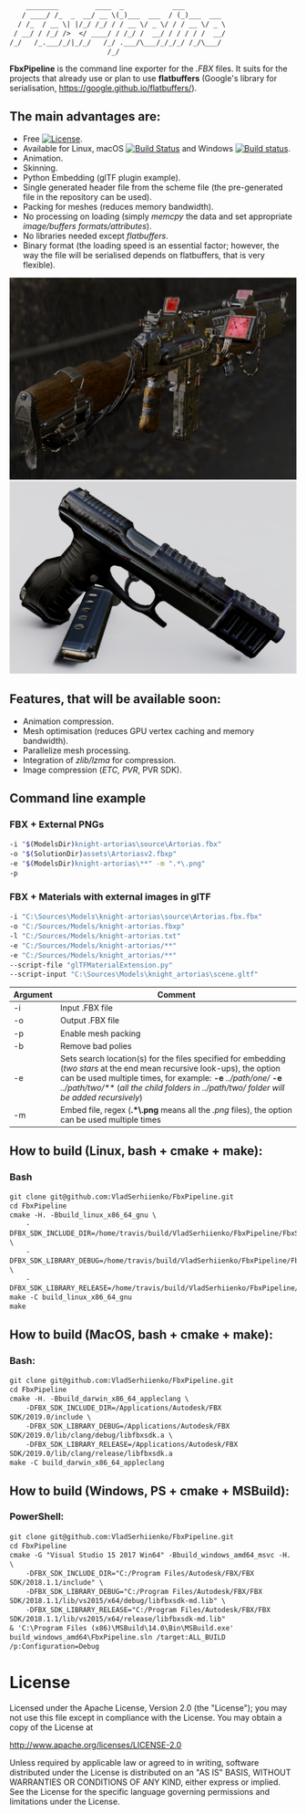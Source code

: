 ```
    ________         ____  _            ___          
   / ____/ /_  _  __/ __ \(_)___  ___  / (_)___  ___ 
  / /_  / __ \| |/_/ /_/ / / __ \/ _ \/ / / __ \/ _ \
 / __/ / /_/ />  </ ____/ / /_/ /  __/ / / / / /  __/
/_/   /_.___/_/|_/_/   /_/ .___/\___/_/_/_/ /_/\___/ 
                        /_/                          
```

**FbxPipeline** is the command line exporter for the *.FBX* files. It suits for the projects that already use or plan to use **flatbuffers** (Google's library for serialisation, https://google.github.io/flatbuffers/).

## The main advantages are:
 - Free [![License](https://img.shields.io/badge/License-Apache%202.0-blue.svg)](https://opensource.org/licenses/Apache-2.0).
 - Available for Linux, macOS [![Build Status](https://travis-ci.org/VladSerhiienko/FbxPipeline.svg?branch=master)](https://travis-ci.org/VladSerhiienko/FbxPipeline) and Windows [![Build status](https://ci.appveyor.com/api/projects/status/lob4wuwoji3awkeq?svg=true)](https://ci.appveyor.com/project/VladSerhiienko/fbxpipeline).
 - Animation.
 - Skinning.
 - Python Embedding (glTF plugin example).
 - Single generated header file from the scheme file (the pre-generated file in the repository can be used).
 - Packing for meshes (reduces memory bandwidth).
 - No processing on loading (simply *memcpy* the data and set appropriate *image/buffers formats/attributes*).
 - No libraries needed except *flatbuffers*.
 - Binary format (the loading speed is an essential factor; however, the way the file will be serialised depends on flatbuffers, that is very flexible).

![alt text](https://github.com/VladSerhiienko/FbxPipeline/blob/master/docs/AK.PNG "AK")
![alt text](https://github.com/VladSerhiienko/FbxPipeline/blob/master/docs/9mm.PNG "9mm")

## Features, that will be available soon:
 - Animation compression.
 - Mesh optimisation (reduces GPU vertex caching and memory bandwidth).
 - Parallelize mesh processing.
 - Integration of *zlib/lzma* for compression.
 - Image compression (*ETC, PVR*, PVR SDK).

## Command line example
### FBX + External PNGs 
```sh
-i "$(ModelsDir)knight-artorias\source\Artorias.fbx"
-o "$(SolutionDir)assets\Artoriasv2.fbxp"
-e "$(ModelsDir)knight-artorias\**" -m ".*\.png"
-p
```
### FBX + Materials with external images in glTF
```sh
-i "C:\Sources\Models\knight-artorias\source\Artorias.fbx.fbx"
-o "C:/Sources/Models/knight-artorias.fbxp"
-l "C:/Sources/Models/knight-artorias.txt"
-e "C:/Sources/Models/knight-artorias/**"
-e "C:/Sources/Models/knight_artorias/**"
--script-file "glTFMaterialExtension.py"
--script-input "C:\Sources\Models\knight_artorias\scene.gltf"
```
|Argument|Comment|
|--------|-------|
|-i|Input .FBX file|
|-o|Output .FBX file|
|-p|Enable mesh packing|
|-b|Remove bad polies|
|-e|Sets search location(s) for the files specified for embedding (*two stars* at the end mean recursive look-ups), the option can be used multiple times, for example: **-e** *../path/one/* **-e** *../path/two/\*\** (*all the child folders in ../path/two/ folder will be added recursively*)|
|-m|Embed file, regex (**.\*\\.png** means all the *.png* files), the option can be used multiple times|

## How to build (Linux, bash + cmake + make):

### Bash
```
git clone git@github.com:VladSerhiienko/FbxPipeline.git
cd FbxPipeline
cmake -H. -Bbuild_linux_x86_64_gnu \
    -DFBX_SDK_INCLUDE_DIR=/home/travis/build/VladSerhiienko/FbxPipeline/FbxSdk/include \
    -DFBX_SDK_LIBRARY_DEBUG=/home/travis/build/VladSerhiienko/FbxPipeline/FbxSdk/lib/gcc4/x64/debug/libfbxsdk.a \
    -DFBX_SDK_LIBRARY_RELEASE=/home/travis/build/VladSerhiienko/FbxPipeline/FbxSdk/lib/gcc4/x64/release/libfbxsdk.a;
make -C build_linux_x86_64_gnu
make
```

## How to build (MacOS, bash + cmake + make): 

### Bash:
```
git clone git@github.com:VladSerhiienko/FbxPipeline.git
cd FbxPipeline
cmake -H. -Bbuild_darwin_x86_64_appleclang \
    -DFBX_SDK_INCLUDE_DIR=/Applications/Autodesk/FBX SDK/2019.0/include \
    -DFBX_SDK_LIBRARY_DEBUG=/Applications/Autodesk/FBX SDK/2019.0/lib/clang/debug/libfbxsdk.a \
    -DFBX_SDK_LIBRARY_RELEASE=/Applications/Autodesk/FBX SDK/2019.0/lib/clang/release/libfbxsdk.a
make -C build_darwin_x86_64_appleclang
```

## How to build (Windows, PS + cmake + MSBuild): 

### PowerShell:
```
git clone git@github.com:VladSerhiienko/FbxPipeline.git
cd FbxPipeline
cmake -G "Visual Studio 15 2017 Win64" -Bbuild_windows_amd64_msvc -H. \
    -DFBX_SDK_INCLUDE_DIR="C:/Program Files/Autodesk/FBX/FBX SDK/2018.1.1/include" \
    -DFBX_SDK_LIBRARY_DEBUG="C:/Program Files/Autodesk/FBX/FBX SDK/2018.1.1/lib/vs2015/x64/debug/libfbxsdk-md.lib" \
    -DFBX_SDK_LIBRARY_RELEASE="C:/Program Files/Autodesk/FBX/FBX SDK/2018.1.1/lib/vs2015/x64/release/libfbxsdk-md.lib"
& 'C:\Program Files (x86)\MSBuild\14.0\Bin\MSBuild.exe' build_windows_amd64\FbxPipeline.sln /target:ALL_BUILD /p:Configuration=Debug
```

# License
Licensed under the Apache License, Version 2.0 (the "License"); you may not
use this file except in compliance with the License. You may obtain a copy of
the License at

<http://www.apache.org/licenses/LICENSE-2.0>

Unless required by applicable law or agreed to in writing, software
distributed under the License is distributed on an "AS IS" BASIS, WITHOUT
WARRANTIES OR CONDITIONS OF ANY KIND, either express or implied. See the
License for the specific language governing permissions and limitations under
the License.
